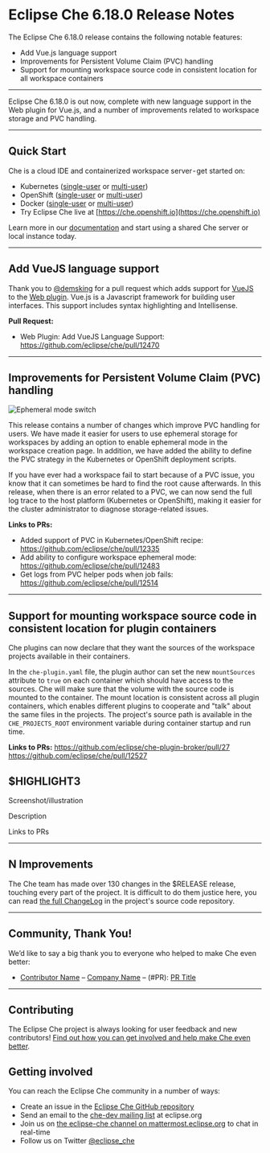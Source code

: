 # Eclipse Che 6.18.0 Release Notes

The Eclipse Che 6.18.0 release contains the following notable features:
 
* Add Vue.js language support
* Improvements for Persistent Volume Claim (PVC) handling
* Support for mounting workspace source code in consistent location for all workspace containers

---

Eclipse Che 6.18.0 is out now, complete with new language support in the Web plugin for Vue.js,
and a number of improvements related to workspace storage and PVC handling.

---

## Quick Start

Che is a cloud IDE and containerized workspace server - get started on:

* Kubernetes ([single-user](https://www.eclipse.org/che/docs/kubernetes-single-user.html) or [multi-user](https://www.eclipse.org/che/docs/kubernetes-multi-user.html))
* OpenShift ([single-user](https://www.eclipse.org/che/docs/openshift-single-user.html) or [multi-user](https://www.eclipse.org/che/docs/openshift-multi-user.html))
* Docker ([single-user](https://www.eclipse.org/che/docs/docker-single-user.html) or [multi-user](https://www.eclipse.org/che/docs/docker-multi-user.html))
* Try Eclipse Che live at [https://che.openshift.io](https://che.openshift.io)

Learn more in our [documentation](https://www.eclipse.org/che/docs/infra-support.html) and start using a shared Che server or local instance today.

---

## Add VueJS language support

Thank you to [@demsking](https://github.com/demsking) for a pull
request which adds support for [VueJS](https://vuejs.org/) to the
[Web plugin](https://github.com/eclipse/che/tree/master/plugins/plugin-web).
Vue.js is a Javascript framework for building user interfaces. This support
includes syntax highlighting and Intellisense.

**Pull Request:**

* Web Plugin: Add VueJS Language Support: https://github.com/eclipse/che/pull/12470
---

## Improvements for Persistent Volume Claim (PVC) handling

![Ephemeral mode switch](https://user-images.githubusercontent.com/1611939/51479083-f50b4580-1d95-11e9-9eb7-0b0e3351cda8.png)

This release contains a number of changes which improve PVC handling for
users. We have made it easier for users to use ephemeral storage for
workspaces by adding an option to enable ephemeral mode in the workspace
creation page. In addition, we have added the ability to define the PVC
strategy in the Kubernetes or OpenShift deployment scripts.

If you have ever had a workspace fail to start because of a PVC issue, you
know that it can sometimes be hard to find the root cause afterwards. In
this release, when there is an error related to a PVC, we can now send the
full log trace to the host platform (Kubernetes or OpenShift), making it
easier for the cluster administrator to diagnose storage-related issues.

**Links to PRs:**

* Added support of PVC in Kubernetes/OpenShift recipe: https://github.com/eclipse/che/pull/12335
* Add ability to configure workspace ephemeral mode: https://github.com/eclipse/che/pull/12483
* Get logs from PVC helper pods when job fails: https://github.com/eclipse/che/pull/12514

---

## Support for mounting workspace source code in consistent location for plugin containers

Che plugins can now declare that they want the sources of the workspace projects available in their
containers.

In the `che-plugin.yaml` file, the plugin author can set the new `mountSources` attribute to `true` on
each container which should have access to the sources. Che will make sure that the volume with
the source code is mounted to the container. The mount location is consistent across all plugin
containers, which enables different plugins to cooperate and "talk" about the same files in the
projects. The project's source path is available in the `CHE_PROJECTS_ROOT` environment variable
during container startup and run time.

**Links to PRs:**
https://github.com/eclipse/che-plugin-broker/pull/27
https://github.com/eclipse/che/pull/12527

## $HIGHLIGHT3

Screenshot/illustration

Description

Links to PRs

---

## N Improvements

The Che team has made over 130 changes in the $RELEASE release, touching every part of the project. It is difficult to do them justice here, you can read [the full ChangeLog](https://github.com/eclipse/che/blob/master/CHANGELOG.md#6130-2018-10-24) in the project's source code repository.

---

## Community, Thank You!

We’d like to say a big thank you to everyone who helped to make Che even better:

* [Contributor Name](<PROFILE_URL>) – [Company Name](<COMPANY_URL>) – (#PR): [PR Title](<PR_URL>)

---

## Contributing

The Eclipse Che project is always looking for user feedback and new contributors! [Find out how you can get involved and help make Che even better](https://github.com/eclipse/che/blob/master/CONTRIBUTING.md).

## Getting involved

You can reach the Eclipse Che community in a number of ways:

* Create an issue in the [Eclipse Che GitHub repository](https://github.com/eclipse/che/)
* Send an email to the [che-dev mailing list](https://accounts.eclipse.org/mailing-list/che-dev) at eclipse.org
* Join us on [the eclipse-che channel on mattermost.eclipse.org](https://mattermost.eclipse.org/eclipse/channels/eclipse-che) to chat in real-time
* Follow us on Twitter [@eclipse_che](https://twitter.com/eclipse_che)

